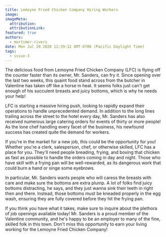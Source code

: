 ```yaml
---
title: Lemoyne Fried Chicken Company Hiring Workers
image:
imageMeta:
  attribution:
  attributionLink:
featured: true
authors: 
  - mortimer-rivers
date: Mon Jul 20 2020 12:39:12 GMT-0700 (Pacific Daylight Time)
tags:
  - issue-3
---
```


The delicious food from Lemoyne Fried Chicken Company (LFC) is flying off the counter faster than its 
owner, Mr. Sanders, can fry it. Since opening over the last two weeks, this quaint food stand across 
from the butcher in Valentine has taken off like a horse in heat. It seems folks just can't get enough 
of his succulent breasts and juicy bottoms, which is why he needs your help!

LFC is starting a massive hiring push, looking to rapidly expand their operations to handle 
unprecedented demand. In addition to the long lines trailing across the street to the hotel every day, 
Mr. Sanders has also received numerous large catering orders for events of thirty or more people! As 
the lone chef handling every facet of the business, his newfound success has created quite the demand 
for workers.

If you're in the market for a new job, this could be the opportunity for you! Whether you're a clerk, 
salesperson, chef, or otherwise skilled, LFC has a place for you. They'll need people breading, frying,
and boxing that chicken as fast as possible to handle the orders coming in day and night. Those who 
have skill with a frying pan will be well-rewarded, as its dangerous work that could burn a hand or 
singe some eyebrows.

In particular, Mr. Sanders wants people who will caress the breasts with care and make sure the bottoms 
are extra plump. A lot of folks find juicy bottoms distracting, he says, and they just wanna sink 
their teeth in right then and there. Instead, those bottoms must be kneaded properly in the egg wash, 
ensuring they are fully covered before they hit the frying pan.

If you think you have what it takes, make sure to inquire about the plethora of job openings available 
today! Mr. Sanders is a proud member of the Valentine community, and he's happy to be an employer to 
many of the fine, skilled folk in this town. Don't miss this opportunity to earn your living working 
for the Lemoyne Fried Chicken Company!
